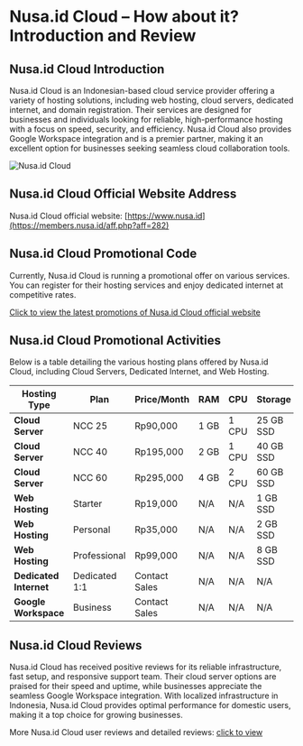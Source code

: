 # Nusa.id Cloud – How about it? Introduction and Review

## Nusa.id Cloud Introduction
Nusa.id Cloud is an Indonesian-based cloud service provider offering a variety of hosting solutions, including web hosting, cloud servers, dedicated internet, and domain registration. Their services are designed for businesses and individuals looking for reliable, high-performance hosting with a focus on speed, security, and efficiency. Nusa.id Cloud also provides Google Workspace integration and is a premier partner, making it an excellent option for businesses seeking seamless cloud collaboration tools.

![Nusa.id Cloud](https://github.com/user-attachments/assets/c273331b-f0ec-46a5-ade2-b537c56ccd4b)

## Nusa.id Cloud Official Website Address
Nusa.id Cloud official website: [https://www.nusa.id](https://members.nusa.id/aff.php?aff=282)

## Nusa.id Cloud Promotional Code
Currently, Nusa.id Cloud is running a promotional offer on various services. You can register for their hosting services and enjoy dedicated internet at competitive rates.

[Click to view the latest promotions of Nusa.id Cloud official website](https://members.nusa.id/aff.php?aff=282)

## Nusa.id Cloud Promotional Activities
Below is a table detailing the various hosting plans offered by Nusa.id Cloud, including Cloud Servers, Dedicated Internet, and Web Hosting.

| **Hosting Type**         | **Plan**           | **Price/Month**  | **RAM** | **CPU** | **Storage**      | **Bandwidth**    | **Control Panel** | **Purchase Link**                              |
|--------------------------|--------------------|------------------|---------|--------|------------------|------------------|-------------------|-----------------------------------------------|
| **Cloud Server**          | NCC 25             | Rp90,000         | 1 GB    | 1 CPU  | 25 GB SSD        | Unmetered        | N/A               | [Order Now](https://members.nusa.id/aff.php?aff=282)              |
| **Cloud Server**          | NCC 40             | Rp195,000        | 2 GB    | 1 CPU  | 40 GB SSD        | Unmetered        | N/A               | [Order Now](https://members.nusa.id/aff.php?aff=282)              |
| **Cloud Server**          | NCC 60             | Rp295,000        | 4 GB    | 2 CPU  | 60 GB SSD        | Unmetered        | N/A               | [Order Now](https://members.nusa.id/aff.php?aff=282)              |
| **Web Hosting**           | Starter            | Rp19,000         | N/A     | N/A    | 1 GB SSD         | Unlimited        | cPanel            | [Order Now](https://members.nusa.id/aff.php?aff=282)              |
| **Web Hosting**           | Personal           | Rp35,000         | N/A     | N/A    | 2 GB SSD         | Unlimited        | cPanel            | [Order Now](https://members.nusa.id/aff.php?aff=282)              |
| **Web Hosting**           | Professional       | Rp99,000         | N/A     | N/A    | 8 GB SSD         | Unlimited        | cPanel            | [Order Now](https://members.nusa.id/aff.php?aff=282)              |
| **Dedicated Internet**    | Dedicated 1:1      | Contact Sales    | N/A     | N/A    | N/A              | 1:1 Bandwidth    | N/A               | [Contact Sales](https://members.nusa.id/aff.php?aff=282)          |
| **Google Workspace**      | Business           | Contact Sales    | N/A     | N/A    | N/A              | N/A              | Google Workspace  | [Order Now](https://members.nusa.id/aff.php?aff=282)              |

## Nusa.id Cloud Reviews
Nusa.id Cloud has received positive reviews for its reliable infrastructure, fast setup, and responsive support team. Their cloud server options are praised for their speed and uptime, while businesses appreciate the seamless Google Workspace integration. With localized infrastructure in Indonesia, Nusa.id Cloud provides optimal performance for domestic users, making it a top choice for growing businesses.

More Nusa.id Cloud user reviews and detailed reviews: [click to view](https://members.nusa.id/aff.php?aff=282)
